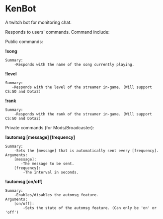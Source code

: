 # KenBot
A twitch bot for monitoring chat.

Responds to users' commands.
Command include:

Public commands:

<b>!song</b>

    Summary:
        -Responds with the name of the song currently playing.
          
<b>!level</b>

    Summary:
       -Responds with the level of the streamer in-game. (Will support CS:GO and Dota2)
        
<b>!rank</b>

    Summary:
        -Responds with the rank of the streamer in-game. (Will support CS:GO and Dota2)
        
Private commands (for Mods/Broadcaster):

<b>!automsg [message] [frequency]</b>

    Summary:
        -Sets the [message] that is automatically sent every [frequency].
    Arguments:
        [message]:
           -The message to be sent.
        [frequency]:
            -The interval in seconds.
          
<b>!automsg [on/off]</b>

    Summary:
        -Enables/disables the automsg feature.
    Arguments:
        [on/off]:
            -Sets the state of the automsg feature. (Can only be 'on' or 'off')
